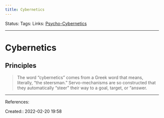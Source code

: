 ```yaml
---
title: Cybernetics
---
```

Status: 
Tags: 
Links: [Psycho-Cybernetics](out/psycho-cybernetics.md)
___

# Cybernetics
## Principles
> The word “cybernetics” comes from a Greek word that means, literally, “the steersman.” Servo-mechanisms are so constructed that they automatically “steer” their way to a goal, target, or “answer.
___
References:

Created:: 2022-02-20 19:58
